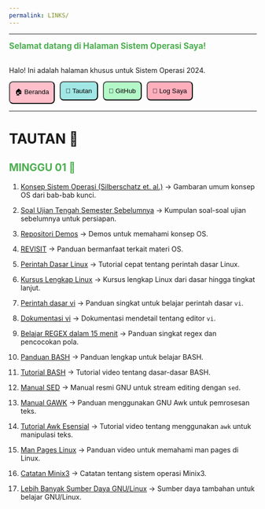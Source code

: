 ```yaml
---
permalink: LINKS/
---
```

---

<span style="color:#4CAF50; font-weight:bold; font-size:larger;">Selamat datang di Halaman Sistem Operasi Saya!</span>
<br><br>
<p>Halo! Ini adalah halaman khusus untuk Sistem Operasi 2024.</p>

<div style="display: flex; gap: 10px;">
  <a href="https://koecengdaun.github.io/os242/" style="text-decoration:none;">
    <button style="background-color: #FFC0CB; padding: 10px; border-radius: 8px;">🏠 Beranda</button>
  </a>

  <a href="https://koecengdaun.github.io/os242/LINKS/" style="text-decoration:none;">
    <button style="background-color: #A0E7E5; padding: 10px; border-radius: 8px;">🔗 Tautan</button>
  </a>

  <a href="https://github.com/KoecengDaun/os242" target="_blank" style="text-decoration:none;">
    <button style="background-color: #B4F8C8; padding: 10px; border-radius: 8px;">🔗 GitHub</button>
  </a>

  <a href="https://github.com/KoecengDaun/os242/blob/bb53f0a465e1f4cbfcf7132d2a384ac172838c32/TXT/mylog.txt" target="_blank" style="text-decoration:none;">
    <button style="background-color: #FFAEBC; padding: 10px; border-radius: 8px;">📝 Log Saya</button>
  </a>
</div>

---

# TAUTAN 🔗
<h2 style="color:#4CAF50">MINGGU 01 🚩</h2>

1. [Konsep Sistem Operasi (Silberschatz et. al.)](https://codex.cs.yale.edu/avi/os-book/OS10/)
-> Gambaran umum konsep OS dari bab-bab kunci.

2. [Soal Ujian Tengah Semester Sebelumnya](https://rms46.vlsm.org/2/196.pdf)
-> Kumpulan soal-soal ujian sebelumnya untuk persiapan.

3. [Repositori Demos](https://github.com/os2xx/demos/tree/master/Demos/)
-> Demos untuk memahami konsep OS.

4. [REVISIT](https://doit.vlsm.org/038.html)
-> Panduan bermanfaat terkait materi OS.

5. [Perintah Dasar Linux](https://youtu.be/CpTfQ-q6MPU)
-> Tutorial cepat tentang perintah dasar Linux.

6. [Kursus Lengkap Linux](https://youtu.be/wBp0Rb-ZJak)
-> Kursus lengkap Linux dari dasar hingga tingkat lanjut.

7. [Perintah dasar vi](https://youtu.be/ggSyF1SVFr4)
-> Panduan singkat untuk belajar perintah dasar `vi`.

8. [Dokumentasi vi](https://www.cs.colostate.edu/helpdocs/vi.html)
-> Dokumentasi mendetail tentang editor `vi`.

9. [Belajar REGEX dalam 15 menit](https://youtu.be/bgBWp9EIlMM)
-> Panduan singkat regex dan pencocokan pola.

10. [Panduan BASH](https://tldp.org/LDP/abs/abs-guide.pdf)
-> Panduan lengkap untuk belajar BASH.

11. [Tutorial BASH](https://youtu.be/F-gskSl4pwQ)
-> Tutorial video tentang dasar-dasar BASH.

12. [Manual SED](https://www.gnu.org/software/sed/manual/sed.pdf)
-> Manual resmi GNU untuk stream editing dengan `sed`.

13. [Manual GAWK](https://www.gnu.org/software/gawk/manual/gawk.pdf)
-> Panduan menggunakan GNU Awk untuk pemrosesan teks.

14. [Tutorial Awk Esensial](https://youtu.be/9YOZmI-zWok)
-> Tutorial video tentang menggunakan `awk` untuk manipulasi teks.

15. [Man Pages Linux](https://youtu.be/uJnrh9hAQR0)
-> Panduan video untuk memahami man pages di Linux.

16. [Catatan Minix3](https://rms46.vlsm.org/2/166.pdf)
-> Catatan tentang sistem operasi Minix3.

17. [Lebih Banyak Sumber Daya GNU/Linux](https://doit.vlsm.org/039.html)
-> Sumber daya tambahan untuk belajar GNU/Linux.
